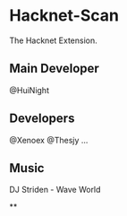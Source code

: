
# Hacknet-Scan
The Hacknet Extension.
## Main Developer
@HuiNight

## Developers
@Xenoex
@Thesjy
...


## Music
DJ Striden - Wave World

**
